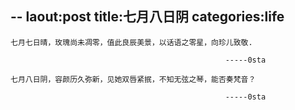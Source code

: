 --
laout:post
title:七月八日阴
categories:life
--

```
七月七日晴，玫瑰尚未凋零，值此良辰美景，以话语之零星，向珍儿致敬.

												-----0sta
```

```
七月八日阴，容颜历久弥新，见她双唇紧抿，不知无弦之琴，能否奏梵音？

												-----0sta
```